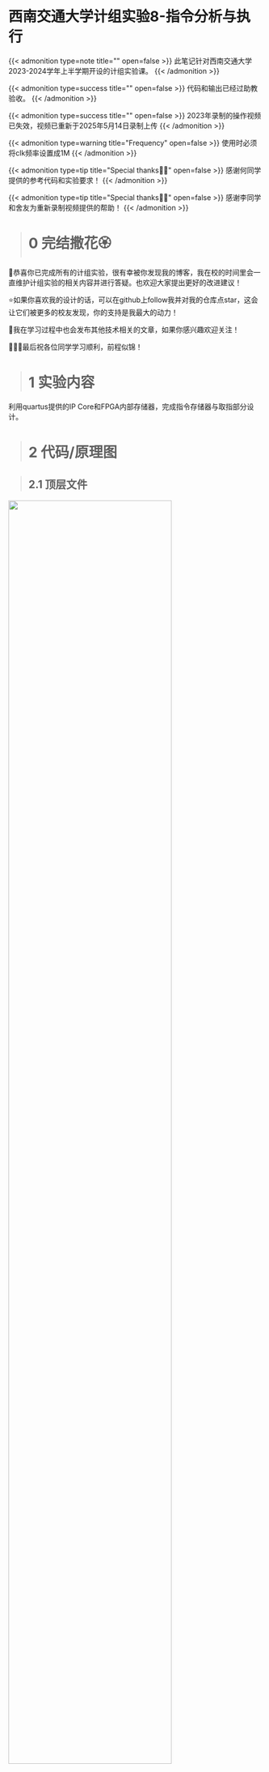 # 西南交通大学计组实验8-指令分析与执行


{{< admonition type=note title="" open=false >}}
此笔记针对西南交通大学2023-2024学年上半学期开设的计组实验课。
{{< /admonition >}}

{{< admonition type=success title="" open=false >}}
代码和输出已经过助教验收。
{{< /admonition >}}

{{< admonition type=success title="" open=false >}}
2023年录制的操作视频已失效，视频已重新于2025年5月14日录制上传
{{< /admonition >}}

{{< admonition type=warning title="Frequency" open=false >}}
使用时必须将clk频率设置成1M
{{< /admonition >}}


{{< admonition type=tip title="Special thanks👍🏿" open=false >}}
感谢何同学提供的参考代码和实验要求！
{{< /admonition >}}

{{< admonition type=tip title="Special thanks👍🏿" open=false >}}
感谢李同学和舍友为重新录制视频提供的帮助！
{{< /admonition >}}

> # 0 完结撒花🏵️

🎉恭喜你已完成所有的计组实验，很有幸被你发现我的博客，我在校的时间里会一直维护计组实验的相关内容并进行答疑。也欢迎大家提出更好的改进建议！

⭐如果你喜欢我的设计的话，可以在github上follow我并对我的仓库点star，这会让它们被更多的校友发现，你的支持是我最大的动力！

🧠我在学习过程中也会发布其他技术相关的文章，如果你感兴趣欢迎关注！

👩🏿‍🎓最后祝各位同学学习顺利，前程似锦！

> # 1 实验内容

利用quartus提供的IP Core和FPGA内部存储器，完成指令存储器与取指部分设计。

> # 2 代码/原理图

> ## 2.1 顶层文件

<img src="/images/exp8_block.png" width="80%">

> ## 2.2 PC寄存器

{{< admonition type=info title="此处防抖参考了咕咕与瓜的博客：" open=false >}}
https://blog.csdn.net/yck1716/article/details/124656502
{{< /admonition >}}

```Verilog
module pc_function(input clk,input pc_clr,input manual_plus,output reg[7:0]PC
);
parameter   S1 = 2'b00,		//松开稳定时
            S2 = 2'b01,		//按下毛刺时
            S3 = 2'b10,		//按下稳定时
            S4 = 2'b11;		//松开毛刺时
				
 
 
/*===============================================================20ms计数器=============================================================*/
reg en_counter;	//计数使能
reg [19:0] cnt;	//计数
reg cnt_full;
 
//只有当计数使能为高电平的时候，计数器才会计数
always@(posedge clk or negedge pc_clr)
	begin
		if(!pc_clr)
			cnt <= 0;
		else if(en_counter)
			cnt <= cnt + 1'b1;
		else 
			cnt <= 0;
	end
	
//计数满信号（数数到1000000计数满时间到。1000000是1M，当基于clk信号频率进行计数时，cnt_full走过(1/50M)s*1M的时间，即20ms）
always@(posedge clk or negedge pc_clr)	//当clk接50MHz的信号时，相当于clk在1s内进行了50M次计数，相邻上升沿相间(1/50M)s
begin
	if(!pc_clr)
		cnt_full <= 1'b0;
	else if(cnt == 20'd10000)	
		cnt_full <= 1'b1;
	else 
		cnt_full <= 1'b0;
end
 
 
 
/*==============================================================判断边沿模块=============================================================*/
reg key_tmp0,key_tmp1;
 
always@(posedge clk or negedge pc_clr)
	begin
		if(!pc_clr)
			begin
				key_tmp0 <= 1'b1;
				key_tmp1 <= 1'b1;
			end
			
		else
			begin
				key_tmp0 <= manual_plus;		//manual_plus按键输入
				key_tmp1 <= key_tmp0;	
			end
			
	end
 
wire pedge,nedge;
assign nedge = (!key_tmp0) & key_tmp1;        //下降沿（下一clk时为0，上一clk时为1）
assign pedge = key_tmp0 & (!key_tmp1);        //上升沿（下一clk时为1，上一clk时为0）
 
 
 
/*=============================================================状态机模块================================================================*/
reg [1:0] state;
reg key_flag;		//经消抖后可确认的按下动作
reg key_state;		//按键状态，高电平为未按下，低电平为按下状态
 
always@(posedge clk or negedge pc_clr)
	begin
		
		if(!pc_clr)
			begin
				state      <= S1; 
				en_counter <= 1'b0;	//计数器归零
				key_state  <= 1'b1;	//按键未按下
				key_flag   <= 1'b0;
			end
		
		else 
			begin
				case(state)
					
					S1:	//高电平（松开稳定）
						begin
							key_flag   <= 1'b0;	//按键未按下，不计
							key_state  <= 1'b1;	//按键松开状态
							en_counter <= 1'b0;	//计数器归零
							
							if(nedge)	//检测到下降沿，进入下一个状态同时打开计数器
								begin
									state      <= S2;
									en_counter <= 1'b1;	//计数器使能
								end
							
							else 
								state <= state;	//保持目前状态    
						end
					
					S2:	//下降沿抖动（按下毛刺）
						if(cnt_full)	//计数满，说明达到稳定状态，关闭计数器，进入下一个状态
							begin
								state      <= S3;
								en_counter <= 1'b0;	//计数器归零
								key_flag   <= 1'b1;	//按键可确认已按下
								key_state  <= 1'b0;	//按键按下状态
							end
						
						else if(pedge)	//检测到上升沿（毛刺），跳回S1状态同时关闭计数器
							begin
								en_counter <= 1'b0;	//计数器归零
								state      <= S1;
							end
						
						else 
							state <= state;	//保持目前状态
							
					S3:	//低电平（按下稳定）
						begin
							key_flag <= 1'b0;	//一个按键周期测到一次就行，现在可清零了（后面代码编写只在意其posedge）
							
							if(pedge)	//检测到上升沿，进入下一个状态同时打开计数器
								begin
									state      <= S4;
									en_counter <= 1'b1;	//计数器使能
								end
							
							else 
								state <= state;	//保持目前状态
						end
					
					S4:	//上升沿抖动（松开毛刺）
						if(cnt_full)
							begin
								state     <= S1;
								key_state <= 1'b1;
							end
						
						else 
							if(nedge)
								begin
									en_counter <= 1'b0;	//计数器归零
									state      <= S3;					 		
								end 
							else 
								state <= state;	//保持目前状态
					
					default:
						state <= S1;
						
					endcase
	
			end
	
	end
always@(posedge key_flag,negedge pc_clr)
	//key_flag：经消抖后可确认的按下动作
	begin
	if(!pc_clr)
		PC <= 0;
	else
		PC<=PC+1;
	end

endmodule


```

> ## 2.3 数码管
```Verilog
module segment_displays(clk,N,seg,sel);
	input clk;
	input [31:0] N;
	output reg [7:0] seg;
	output reg [2:0] sel;
	reg [3:0]num;
	always@(posedge clk)
	begin
		sel<=sel+1;
		
			case(sel)
				3'b110:num<=N[3:0];
				3'b101:num<=N[7:4];
				3'b100:num<=N[11:8];
				3'b011:num<=N[15:12];
				3'b010:num<=N[19:16];
				3'b001:num<=N[23:20];
				3'b000:num<=N[27:24];
				3'b111:num<=N[31:28];
			endcase
	end
	always@(num)
	begin
		case(num)
			4'b0000:seg<=8'b00111111;	//"0"
			4'b0001:seg<=8'b00000110;	//"1"
			4'b0010:seg<=8'b01011011;	//"2"
			4'b0011:seg<=8'b01001111;	//"3”
			4'b0100:seg<=8'b01100110;	//"4"
			4'b0101:seg<=8'b01101101;	//"5"
			4'b0110:seg<=8'b01111101;	//"6"
			4'b0111:seg<=8'b00000111;	//"8"
			4'b1000:seg<=8'b01111111;	//"8"
			4'b1001:seg<=8'b01101111;	//"9"
			4'b1010:seg<=8'b01110111;	//"A"
			4'b1011:seg<=8'b01111100;	//"b"
			4'b1100:seg<=8'b00111001;	//"c"
			4'b1101:seg<=8'b01011110;	//"d"
			4'b1110:seg<=8'b01111001;	//"E"
			4'b1111:seg<=8'b01110001;	//"F"
			default:seg<=8'b00000000;	//"dark"
		endcase
	end
endmodule
```

> ## 2.4 矩阵键盘
```Verilog
module keymodule(
	input clk,
	input [3:0] KEY_R,
	output reg[3:0] KEY_C = 4'b0111,
	output reg[7:0] out= 8'hxx,
	input key_clr
//	output reg[2:0] press_times=3'b000
);
	reg [1:0] cnt = 2'b0;
	reg[4:0] num=5'd16;
	reg[31:0] count_num=32'b1;
//根据按钮的列扫描信号和行输入信号判断按钮是否被按下
always  @(posedge clk)
begin
//		if(S==3'b000)
//		begin
//			out<=16'h0000;
//		end
//		else
		if(!key_clr)
		begin
			out<=16'h0000;
		end
		else
		begin
			cnt = cnt + 1'b1;
			case (cnt)
				2'b00:	KEY_C <= 4'b1110;
				2'b01:	KEY_C <= 4'b1101;
				2'b10:	KEY_C <= 4'b1011;
				2'b11:	KEY_C <= 4'b0111;         
			endcase
			if(KEY_R==4'b1111)
			begin
				num=5'd16;
			end
			else 
			begin 
				  case ({KEY_C, KEY_R})
					 
					 8'b1011_1110: num = 5'd0;
					 8'b0111_0111: num = 5'd1;
					 8'b1011_0111: num = 5'd2;
					 8'b1101_0111: num = 5'd3;
					 
					 8'b0111_1011: num = 5'd4;
					 8'b1011_1011: num = 5'd5;
					 8'b1101_1011: num = 5'd6;
					 8'b0111_1101: num = 5'd7;  
					 
					 8'b1011_1101: num = 5'd8;
					 8'b1101_1101: num = 5'd9;
					 8'b1110_0111: num = 5'd10;
					 8'b1110_1011: num = 5'd11;  
					 
					 8'b1110_1101: num = 5'd12;
					 8'b1110_1110: num = 5'd13;
					 8'b0111_1110: num = 5'd14;
					 8'b1101_1110: num = 5'd15;  
				  endcase
			end
			begin
				if(num == 5'b1_0000)
					begin
						if(count_num == 32'b0)begin
							count_num = 32'd100001;end
						count_num = count_num + 1'b1;
					end
				else if(count_num > 32'd100000)
					begin
						count_num = 32'b1;
					
						//移位
						begin
						out=out<<4;
						out[3:0] = num[3:0];
						end
					end
			end
			end
		
end
endmodule   
```

> ## 2.5 ROM的内容


| addr | +0   | +1   | +2   | +3   | +4   | +5   | +6   | +7   |
|------|------|------|------|------|------|------|------|------|
| 0    | 7600 | 8300 | 7340 | 0000 | 0000 | 0000 | 0000 | 0000 |
| 8    | 0000 | 0000 | 0000 | 0000 | 0000 | 0000 | 0000 | 0000 |
| 16   | 0000 | 0000 | 0000 | 0000 | 0000 | 0000 | 0000 | 0000 |
| 24   | 0000 | 0000 | 0000 | 0000 | 0000 | 0000 | 0000 | 0000 |
| 32   | 0000 | 0000 | 0000 | 0000 | 0000 | 0000 | 0000 | 0000 |
| 40   | 0000 | 0000 | 0000 | 0000 | 0000 | 0000 | 0000 | 0000 |
| 48   | 0000 | 0000 | 0000 | 0000 | 0000 | 0000 | 0000 | 0000 |
| 56   | 0000 | 0000 | 0000 | 0000 | 0000 | 0000 | 0000 | 0000 |
| 64   | 0000 | 0000 | 0000 | 0000 | 0000 | 0000 | 0000 | 0000 |
| 72   | 0000 | 0000 | 0000 | 0000 | 0000 | 0000 | 0000 | 0000 |
| 80   | 0000 | 0000 | 0000 | 0000 | 0000 | 0000 | 0000 | 0000 |
| 88   | 0000 | 0000 | 0000 | 0000 | 0000 | 0000 | 0000 | 0000 |
| 96   | 0000 | 0000 | 0000 | 0000 | 0000 | 0000 | 0000 | 0000 |
| 104  | 0000 | 0000 | 0000 | 0000 | 0000 | 0000 | 0000 | 0000 |
| 112  | 0000 | 0000 | 0000 | 0000 | 0000 | 0000 | 0000 | 0000 |
| 120  | 0000 | 0000 | 0000 | 0000 | 0000 | 0000 | 0000 | 0000 |
| 128  | 0000 | 0000 | 0000 | 0000 | 0000 | 0000 | 0000 | 0000 |
| 136  | 0000 | 0000 | 0000 | 0000 | 0000 | 0000 | 0000 | 0000 |
| 144  | 0000 | 0000 | 0000 | 0000 | 0000 | 0000 | 0000 | 0000 |
| 152  | 0000 | 0000 | 0000 | 0000 | 0000 | 0000 | 0000 | 0000 |
| 160  | 0000 | 0000 | 0000 | 0000 | 0000 | 0000 | 0000 | 0000 |
| 168  | 0000 | 0000 | 0000 | 0000 | 0000 | 0000 | 0000 | 0000 |
| 176  | 0000 | 0000 | 0000 | 0000 | 0000 | 0000 | 0000 | 0000 |
| 184  | 0000 | 0000 | 0000 | 0000 | 0000 | 0000 | 0000 | 0000 |
| 192  | 0000 | 0000 | 0000 | 0000 | 0000 | 0000 | 0000 | 0000 |
| 200  | 0000 | 0000 | 0000 | 0000 | 0000 | 0000 | 0000 | 0000 |
| 208  | 0000 | 0000 | 0000 | 0000 | 0000 | 0000 | 0000 | 0000 |
| 216  | 0000 | 0000 | 0000 | 0000 | 0000 | 0000 | 0000 | 0000 |
| 224  | 0000 | 0000 | 0000 | 0000 | 0000 | 0000 | 0000 | 0000 |
| 232  | 0000 | 0000 | 0000 | 0000 | 0000 | 0000 | 0000 | 0000 |
| 240  | 0000 | 0000 | 0000 | 0000 | 0000 | 0000 | 0000 | 0000 |
| 248  | 0000 | 0000 | 0000 | 0000 | 0000 | 0000 | 0000 | 0000 |

> ## 2.6 选择ALU的操作数

```Verilog
module choose_opts(
input clk,
	input [7:0]R0,
	input [7:0]R1,
	input [7:0]R2,
	input [7:0]R3,
	input [3:0]choose_reg,
	output [15:0] res
);
	reg [7:0]opt1,opt2;
	initial
	begin
		opt1<=8'b0000_0000;
		opt2<=8'b0000_0000;
	end
	always@(posedge clk)
	begin
			case(choose_reg[3:2])
				2'b00:opt1<=R0;
				2'b01:opt1<=R1;
				2'b10:opt1<=R2;
				2'b11:opt1<=R3;
			endcase
			case(choose_reg[1:0])
				2'b00:opt2<=R0;
				2'b01:opt2<=R1;
				2'b10:opt2<=R2;
				2'b11:opt2<=R3;
			endcase
	end
	assign res={opt1,opt2};
endmodule

```

> ## 2.7 寄存器组
```Verilog
module exp5(
	input clk,
	input [1:0]RA,
	input wr,
	input rd,
	input [1:0]M,
	input clr,
	input manual_plus,
	input [7:0] key_out,
	input [7:0] res_alu,
	input [1:0] res_dest,
	input enact,
	output [7:0] R0,
	output [7:0] R1,
	output [7:0] R2,
	output [7:0] R3,
	output [7:0] PC
);
	wire [7:0] DATA_INPUT;
	assign DATA_INPUT=key_out;
	pc_function pf  (clk,clr,manual_plus,PC);
	reg_function rf (clk,wr,rd,RA,DATA_INPUT,R0,R1,R2,R3,res_alu,res_dest,enact);
endmodule

```

> ## 2.8 通用寄存器

```Verilog
module reg_function(
	input clk,
	input wr,
	input rd,
	input [1:0] RA,
	input [7:0] DATA_INPUT,
	output reg[7:0]R0,
	output reg[7:0]R1,
	output reg[7:0]R2,
	output reg[7:0]R3,
	input [7:0] res_alu,
	input [1:0] res_dest,
	input enact
);
always@(negedge clk)
	begin
		if(res_dest==2'b00&&!enact)
					begin
						R0<=res_alu;
					end
		else if(res_dest==2'b01&&!enact)
					begin
						R1<=res_alu;
					end
		else if(res_dest==2'b10&&!enact)
					begin
						R2<=res_alu;
					end
		else if(res_dest==2'b11&&!enact)
					begin
						R3<=res_alu;
					end
		else 
		begin
			case(RA)
					2'b00:
					begin
						if(wr==0&&rd==1)
						begin
							R0<=DATA_INPUT;
						end
						else if(wr==1&&rd==1)
						begin
							R0<=res_alu;
						end
					end
					2'b01:
					begin
						if(wr==0&&rd==1)
						begin
							R1<=DATA_INPUT;
						end
						else if(wr==1&&rd==1)
						begin
							R1<=res_alu;
						end
					end
					2'b10:
					begin
						if(wr==0&&rd==1)
						begin
							R2<=DATA_INPUT;
						end
						else if(wr==1&&rd==1)
						begin
							R2<=res_alu;
						end
					end
					2'b11:
					begin
						if(wr==0&&rd==1)
						begin
							R3<=DATA_INPUT;
						end
						else if(wr==1&&rd==1)
						begin
							R3<=res_alu;
						end
					end
				endcase
			end
	end
	endmodule
	 
```

> ## 2.9 运算器

```Verilog
module exp4(
	input clk,
	input [2:0]S,
	input cin,
	input [15:0] operators,
	output exceed,
	output [15:0] ans,
	output [7:0] X,
	output [7:0] Y,
	output [7:0] alu_res
);
midware mw(operators,X,Y,clk);
assign alu_res=ans[7:0];
manipulate man(clk,S,X,Y,cin,ans,exceed);
endmodule

```

> ## 2.10 运算器的计算功能
```Verilog
module manipulate(

	input clk,
	input [2:0]S,
	input [7:0]X,
	input [7:0]Y,
	input cin,
	output reg[15:0]ans,
	output reg exceed
	);
	initial
	begin
		ans<=8'h00;
	end
	always@(posedge clk)
	begin
			case(S)
				3'b000:ans<=16'b0000_0000_0000_0000;
				3'b001:ans<={8'b0000_0000,X&Y};
				3'b010:ans<={8'b0000_0000,X|Y};
				3'b011:ans<={8'b0000_0000,X^Y};
				3'b100:
				begin 
					ans<=X+Y+(cin?1'b0:1'b1);
				end
				3'b101:ans<={8'b0000_0000,X[6:0],1'b0};
				3'b110:ans<={8'b0000_0000,1'b0,X[7:1]};
				3'b111:ans<={8'b0000_0000,((X>>7)&1)?1:0,X[7:1]};
			endcase
	end
	always@(posedge clk)
	begin
		if(S==3'b100)
		begin
			if( ans[8]^ans[7] ) exceed<=1;
			else exceed<=0;
		end
		else exceed<=0;
	end
endmodule

```

> ## 2.11 运算器的中间件
```Verilog
module midware(
	input [15:0]key_out,
	output reg [7:0] X,
	output reg [7:0] Y,
	input clk
);
	always@(posedge clk)
	begin
		X<=key_out[15:8];
		Y<=key_out[7:0];
	end
endmodule

```

> ## 2.12 取指令并向各模块发送信号
```Verilog
module execute(
	input clk,
	input [15:0] order,
	input manual_plus,
	output reg[3:0] choose_reg,
	output reg[2:0] S,
	output reg[1:0] res_dest
);
	always@(posedge clk)
	begin
		case(order[15:12])
			4'b0111:
			begin
				S<=3'b011;
				choose_reg<=order[11:8];
				res_dest<=order[7:6];
			end
			4'b1000:
			begin
				S<=3'b110;
				choose_reg<={order[11:10],2'b00};
				res_dest<=order[9:8];
			end
			default:
			begin
				S<=S;
				choose_reg<=choose_reg;
				res_dest<=res_dest;
			end
		endcase
		
	end
endmodule

```

> ## 2.14 页面切换

```Verilog
module page_switch(
	input clk,
	input [2:0]switch_buttons,
	input [7:0]R0,
	input [7:0]R1,
	input [7:0]R2,
	input [7:0]R3,
	input [7:0]pc,
	input [15:0] order,
	input [31:0]alu_N,
	output reg[31:0] N,
	output reg[1:0] status
);
	//reg status[1:0]=2'b00;
	initial
	begin
		status<=2'b00;
	end
	always@(posedge clk)
	begin
		//N<={R0,R1,R2,R3};
		casex(switch_buttons)
			3'bxx0: status<=2'b00;
			3'bx01: status<=2'b01;
			3'b011: status<=2'b10;
			default: status<=status;
		endcase
		case(status)
			2'b00:N<={R0,R1,R2,R3};
			2'b01:N<={order,8'h00,pc};
			2'b10:N<=alu_N;
		endcase
	end
endmodule

```

> # 3 引脚分配

<img src="/images/pin8.png" width="80%">

> # 4 仿真波形

<img src="/images/wvf8.png" width="80%">

> # 5 源码已上传github


github仓库：
{{< person url="https://github.com/Septemus/swjtu_computer_organization_exp8_cmd_rdexec.git" name="swjtu_computer_organization_exp8_cmd_rdexec" text="github库" picture="/images/github.jpg" >}}


> # 6 上机操作视频


{{< bilibili BV1bhEBzHE2u >}}

